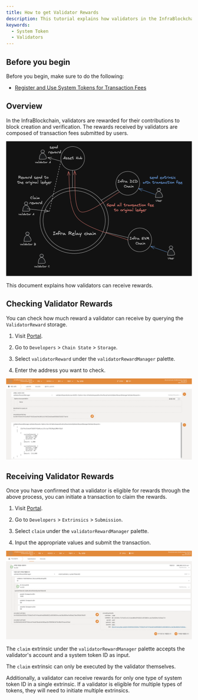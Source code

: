 ```yaml
---
title: How to get Validator Rewards
description: This tutorial explains how validators in the InfraBlockchain receive rewards.
keywords:
  - System Token
  - Validators
---
```


## Before you begin

Before you begin, make sure to do the following:

- [Register and Use System Tokens for Transaction Fees](./how-to-pay-transaction-fee.md)

## Overview

In the InfraBlockchain, validators are rewarded for their contributions to block creation and verification. The rewards received by validators are composed of transaction fees submitted by users.

![validator-reward-process](/media/images/docs/infrablockchain/tutorials/validator-reward-process.png)

This document explains how validators can receive rewards.

## Checking Validator Rewards

You can check how much reward a validator can receive by querying the `ValidatorReward` storage.

1. Visit [Portal](https://portal.infrablockspace.net).

2. Go to `Developers` > `Chain State` > `Storage`.

3. Select `validatorReward` under the `validatorRewardManager` palette.

4. Enter the address you want to check.

![storage](/media/images/docs/infrablockchain/tutorials/validator-reward-storage.png)

## Receiving Validator Rewards

Once you have confirmed that a validator is eligible for rewards through the above process, you can initiate a transaction to claim the rewards.

1. Visit [Portal](https://portal.infrablockspace.net).

2. Go to `Developers` > `Extrinsics` > `Submission`.

3. Select `claim` under the `validatorRewardManager` palette.

4. Input the appropriate values and submit the transaction.

![claim](/media/images/docs/infrablockchain/tutorials/reward-claim.png)

The `claim` extrinsic under the `validatorRewardManager` palette accepts the validator's account and a system token ID as input. 

The `claim` extrinsic can only be executed by the validator themselves.

Additionally, a validator can receive rewards for only one type of system token ID in a single extrinsic. If a validator is eligible for multiple types of tokens, they will need to initiate multiple extrinsics.